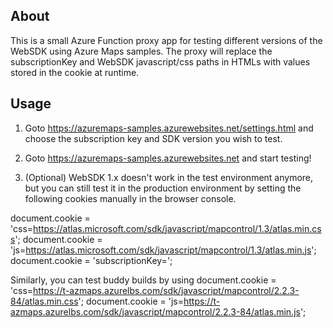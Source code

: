 
## About

This is a small Azure Function proxy app for testing different versions of the WebSDK using Azure Maps samples.
The proxy will replace the subscriptionKey and WebSDK javascript/css paths in HTMLs with values stored in the cookie at runtime.

## Usage

1. Goto https://azuremaps-samples.azurewebsites.net/settings.html and choose the subscription key and SDK version you wish to test.

2. Goto https://azuremaps-samples.azurewebsites.net and start testing!

3. (Optional) WebSDK 1.x doesn't work in the test environment anymore, but you can still test it in the production environment by setting the following cookies manually in the browser console.

document.cookie = 'css=https://atlas.microsoft.com/sdk/javascript/mapcontrol/1.3/atlas.min.css';
document.cookie = 'js=https://atlas.microsoft.com/sdk/javascript/mapcontrol/1.3/atlas.min.js';
document.cookie = 'subscriptionKey=<Your production subscriptionKey>';

Similarly, you can test buddy builds by using
document.cookie = 'css=https://t-azmaps.azurelbs.com/sdk/javascript/mapcontrol/2.2.3-84/atlas.min.css';
document.cookie = 'js=https://t-azmaps.azurelbs.com/sdk/javascript/mapcontrol/2.2.3-84/atlas.min.js';
